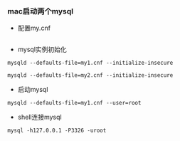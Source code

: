 ### mac启动两个mysql

* 配置my.cnf

```

```



* mysql实例初始化

```
mysqld --defaults-file=my1.cnf --initialize-insecure

mysqld --defaults-file=my2.cnf --initialize-insecure
```

* 启动mysql

```
mysqld --defaults-file=my1.cnf --user=root
```

* shell连接mysql

```
mysql -h127.0.0.1 -P3326 -uroot
```



